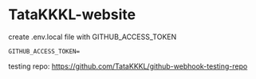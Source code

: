 # TataKKKL-website

create .env.local file with GITHUB_ACCESS_TOKEN
```
GITHUB_ACCESS_TOKEN=
```

testing repo: https://github.com/TataKKKL/github-webhook-testing-repo